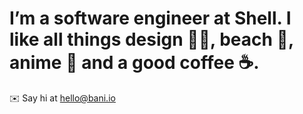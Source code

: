 # I’m a software engineer at Shell. I like all things design ✍🏼, beach 🌊, anime 👺 and a good coffee ☕️. 

✉️ Say hi at hello@bani.io
